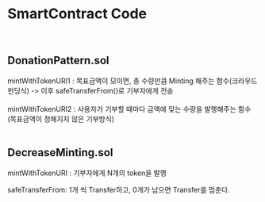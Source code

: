 # SmartContract Code

<br/>

## DonationPattern.sol

mintWithTokenURI1 : 목표금액이 모이면, 총 수량만큼 Minting 해주는 함수(크라우드 펀딩식) -> 이후 safeTransferFrom()로 기부자에게 전송 
<br/>
<br/>
mintWithTokenURI2 : 사용자가 기부할 때마다 금액에 맞는 수량을 발행해주는 함수 (목표금액이 정해지지 않은 기부방식)
<br/>
<br/>

## DecreaseMinting.sol

mintWithTokenURI : 기부자에게 N개의 token을 발행

safeTransferFrom: 1개 씩 Transfer하고, 0개가 남으면 Transfer를 멈춘다. 